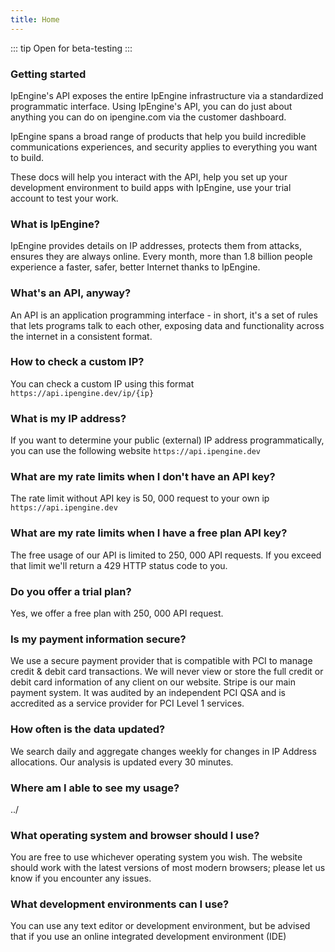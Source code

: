 ```yaml
---
title: Home
---
```


::: tip
Open for beta-testing
:::

### Getting started

IpEngine's API exposes the entire IpEngine infrastructure via a standardized programmatic interface. Using IpEngine's API, you can do just about anything you can do on ipengine.com via the customer dashboard.

IpEngine spans a broad range of products that help you build incredible communications experiences, and security applies to everything you want to build.

These docs will help you interact with the API, help you set up your development environment to build apps with IpEngine, use your trial account to test your work.

### What is IpEngine?

IpEngine provides details on IP addresses, protects them from attacks, ensures they are always online. Every month, more than 1.8 billion people experience a faster, safer, better Internet thanks to IpEngine.

### What's an API, anyway?

An API is an application programming interface - in short, it's a set of rules that lets programs talk to each other, exposing data and functionality across the internet in a consistent format.

### How to check a custom IP?

You can check a custom IP using this format `https://api.ipengine.dev/ip/{ip}`

### What is my IP address?

If you want to determine your public (external) IP address programmatically, you can use the following website `https://api.ipengine.dev`

### What are my rate limits when I don't have an API key?

The rate limit without API key is 50, 000 request to your own ip `https://api.ipengine.dev`

### What are my rate limits when I have a free plan API key?

The free usage of our API is limited to 250, 000 API requests. If you exceed that limit we'll return a 429 HTTP status code to you.

### Do you offer a trial plan?

Yes, we offer a free plan with 250, 000 API request.

### Is my payment information secure?

We use a secure payment provider that is compatible with PCI to manage credit & debit card transactions. We will never view or store the full credit or debit card information of any client on our website. Stripe is our main payment system. It was audited by an independent PCI QSA and is accredited as a service provider for PCI Level 1 services.

### How often is the data updated?

We search daily and aggregate changes weekly for changes in IP Address allocations. Our analysis is updated every 30 minutes.

### Where am I able to see my usage?

../

### What operating system and browser should I use?

You are free to use whichever operating system you wish.  The website should work with the latest versions of most modern browsers; please let us know if you encounter any issues.

### What development environments can I use?

You can use any text editor or development environment, but be advised that if you use an online integrated development environment (IDE)